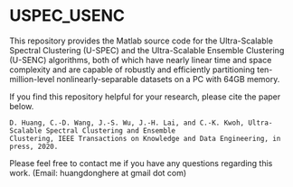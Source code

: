 # USPEC_USENC

This repository provides the Matlab source code for the Ultra-Scalable Spectral Clustering (U-SPEC) and the Ultra-Scalable Ensemble Clustering (U-SENC) algorithms, both of which have nearly linear time and space complexity and are capable of robustly and efficiently partitioning ten-million-level nonlinearly-separable datasets on a PC with 64GB memory.

If you find this repository helpful for your research, please cite the paper below. 

```
D. Huang, C.-D. Wang, J.-S. Wu, J.-H. Lai, and C.-K. Kwoh, Ultra-Scalable Spectral Clustering and Ensemble 
Clustering, IEEE Transactions on Knowledge and Data Engineering, in press, 2020. 
```

Please feel free to contact me if you have any questions regarding this work. (Email: huangdonghere at gmail dot com)
